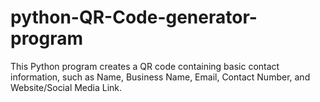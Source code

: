 # python-QR-Code-generator-program
This Python program creates a QR code containing basic contact information, such as Name, Business Name, Email, Contact Number, and Website/Social Media Link.
